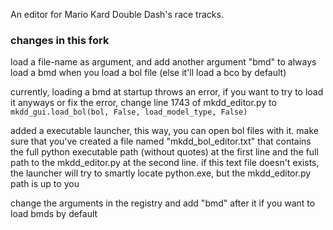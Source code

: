 An editor for Mario Kard Double Dash's race tracks.

### changes in this fork
load a file-name as argument, and add another argument "bmd" to always load a bmd when you load a bol file (else it'll load a bco by default)

currently, loading a bmd at startup throws an error, if you want to try to load it anyways or fix the error,
change line 1743 of mkdd_editor.py to
```            mkdd_gui.load_bol(bol, False, load_model_type, False)```

added a executable launcher, this way, you can open bol files with it.
make sure that you've created a file named "mkdd_bol_editor.txt" that contains the full python executable path (without quotes) at the first line and the full path to the mkdd_editor.py at the second line.
if this text file doesn't exists, the launcher will try to smartly locate python.exe, but the mkdd_editor.py path is up to you

change the arguments in the registry and add "bmd" after it if you want to load bmds by default
